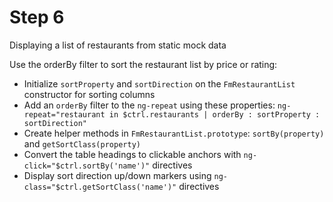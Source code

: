 # Step 6

Displaying a list of restaurants from static mock data

Use the orderBy filter to sort the restaurant list by price or rating:

* Initialize `sortProperty` and `sortDirection` on the `FmRestaurantList` constructor for sorting columns
* Add an `orderBy` filter to the `ng-repeat` using these properties: `ng-repeat="restaurant in $ctrl.restaurants | orderBy : sortProperty : sortDirection"`
* Create helper methods in `FmRestaurantList.prototype`: `sortBy(property)` and `getSortClass(property)`
* Convert the table headings to clickable anchors with `ng-click="$ctrl.sortBy('name')"` directives
* Display sort direction up/down markers using `ng-class="$ctrl.getSortClass('name')"` directives
